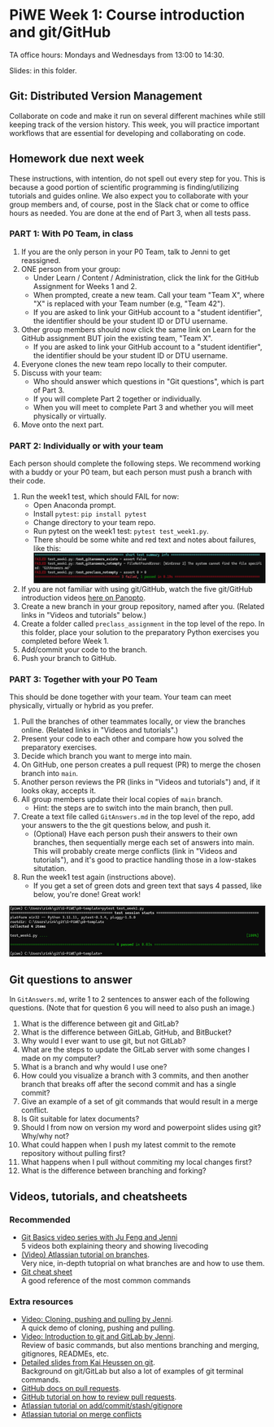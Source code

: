 # PiWE Week 1: Course introduction and git/GitHub

TA office hours: Mondays and Wednesdays from 13:00 to 14:30.

Slides: in this folder.

## Git: Distributed Version Management

Collaborate on code and make it run on several different machines while still keeping track of the
version history. This week, you will practice important workflows that are essential for developing and
collaborating on code.

## Homework due next week

These instructions, with intention, do not spell out every step for you. This is because a good portion
of scientific programming is finding/utilizing tutorials and guides online. We also expect you to
collaborate with your group members and, of course, post in the Slack chat or come to office hours as needed.
You are done at the end of Part 3, when all tests pass.

### PART 1: With P0 Team, in class

1. If you are the only person in your P0 Team, talk to Jenni to get reassigned.  
2. ONE person from your group:  
   * Under Learn / Content / Administration, click the link for the GitHub Assignment for Weeks 1 and 2.  
   * When prompted, create a new team. Call your team "Team X", where "X" is replaced with your Team number (e.g, "Team 42").  
   * If you are asked to link your GitHub account to a "student identifier", the identifier should be your student ID or DTU username.  
3. Other group members should now click the same link on Learn for the GitHub assignment BUT join the existing team, "Team X".  
   * If you are asked to link your GitHub account to a "student identifier", the identifier should be your student ID or DTU username.  
4. Everyone clones the new team repo locally to their computer.  
5. Discuss with your team:  
   * Who should answer which questions in "Git questions", which is part of Part 3.  
   * If you will complete Part 2 together or individually.  
   * When you will meet to complete Part 3 and whether you will meet physically or virtually.  
6. Move onto the next part.

### PART 2: Individually or with your team

Each person should complete the following steps. We recommend working with a buddy or your P0
team, but each person must push a branch with their code.

1. Run the week1 test, which should FAIL for now:  
    * Open Anaconda prompt.  
    * Install `pytest`: `pip install pytest`
    * Change directory to your team repo.  
    * Run pytest on the week1 test: `pytest test_week1.py`.  
    * There should be some white and red text and notes about failures, like this:  
      <img src="screenshot_fail.png" alt="Failing test" width="550" height="60">  
2. If you are not familiar with using git/GitHub, watch the five git/GitHub introduction videos [here on Panopto](https://panopto.dtu.dk/Panopto/Pages/Sessions/List.aspx?folderID=de5b944f-9e31-4b2d-8477-b27a00f792db).  
3. Create a new branch in your group repository, named after you. (Related links in "Videos and tutorials" below.)  
4. Create a folder called `preclass_assignment` in the top level of the repo. In this folder, place your solution to the preparatory Python exercises you completed before Week 1.
5. Add/commit your code to the branch.
6. Push your branch to GitHub.  

### PART 3: Together with your P0 Team

This should be done together with your team. Your team can meet physically, virtually or hybrid as you prefer.

1. Pull the branches of other teammates locally, or view the branches online. (Related links in "Videos and tutorials".)  
2. Present your code to each other and compare how you solved the preparatory exercises.  
3. Decide which branch you want to merge into main.  
4. On GitHub, one person creates a pull request (PR) to merge the chosen branch into `main`.  
5. Another person reviews the PR (links in "Videos and tutorials") and, if it looks okay, accepts it.  
6. All group members update their local copies of `main` branch.  
    * Hint: the steps are to switch into the main branch, then pull.  
8. Create a text file called `GitAnswers.md` in the top level of the repo, add your answers to the
   the git questions below, and push it.  
    * (Optional) Have each person push their answers to their own branches, then sequentially merge each
      set of answers into main. This will probably create merge conflicts (link in "Videos and
      tutorials"), and it's good to practice handling those in a low-stakes situtation.
10. Run the week1 test again (instructions above).
    * If you get a set of green dots and green text that says 4 passed, like below, you're done! Great work!  
<img src="screenshot_pass.png" alt="Failing test" width="550" height="100">

## Git questions to answer

In `GitAnswers.md`, write 1 to 2 sentences to answer each of the following
questions.  (Note that for question 6 you will need to also push an image.)

1.	What is the difference between git and GitLab?  
2.	What is the difference between GitLab, GitHub, and BitBucket?  
3.	Why would I ever want to use git, but not GitLab?  
4.	What are the steps to update the GitLab server with some changes I made on my computer?  
5.	What is a branch and why would I use one?  
6.	How could you visualize a branch with 3 commits, and then another branch that breaks off after the second commit and has a single commit?  
7.	Give an example of a set of git commands that would result in a merge conflict.  
8.	Is Git suitable for latex documents?  
9.	Should I from now on version my word and powerpoint slides using git? Why/why not?  
10.	What could happen when I push my latest commit to the remote repository without pulling first?  
11.	What happens when I pull without commiting my local changes first?  
12.	What is the difference between branching and forking?

## Videos, tutorials, and cheatsheets

### Recommended

 * [Git Basics video series with Ju Feng and Jenni](https://panopto.dtu.dk/Panopto/Pages/Sessions/List.aspx?folderID=de5b944f-9e31-4b2d-8477-b27a00f792db)  
   5 videos both explaining theory and showing livecoding
 * [(Video) Atlassian tutorial on branches](https://www.atlassian.com/git/tutorials/using-branches).  
   Very nice, in-depth tutoprial on what branches are and how to use them.
 * [Git cheat sheet](https://education.github.com/git-cheat-sheet-education.pdf)  
   A good reference of the most common commands

### Extra resources

 * [Video: Cloning, pushing and pulling by Jenni](https://panopto.dtu.dk/Panopto/Pages/Viewer.aspx?id=49668227-45c1-48ee-bc99-b1070104253e).  
   A quick demo of cloning, pushing and pulling.
 * [Video: Introduction to git and GitLab by Jenni](https://panopto.dtu.dk/Panopto/Pages/Viewer.aspx?id=531326d3-6572-4b7b-8273-af9b00bd5cfe).  
   Review of basic commands, but also mentions branching and merging, gitignores, READMEs, etc.
 * [Detailed slides from Kai Heussen on git](https://github.com/DTUWindEducation/46120-PiWE/tree/main/week01_intro_git/KaiHeussen_GitWorkshop.pdf).  
   Background on git/GitLab but also a lot of examples of git terminal commands.
 * [GitHub docs on pull requests](https://docs.github.com/en/pull-requests/collaborating-with-pull-requests/proposing-changes-to-your-work-with-pull-requests/about-pull-requests).  
 * [GitHub tutorial on how to review pull requests](https://docs.github.com/en/pull-requests/collaborating-with-pull-requests/reviewing-changes-in-pull-requests/reviewing-proposed-changes-in-a-pull-request).  
 * [Atlassian tutorial on add/commit/stash/gitignore](https://www.atlassian.com/git/tutorials/saving-changes)
 * [Atlassian tutorial on merge conflicts](https://www.atlassian.com/git/tutorials/using-branches/merge-conflicts)
